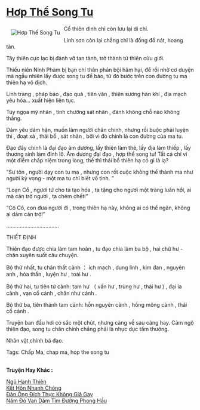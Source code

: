 <a href="https://utruyen.com/hop-the-song-tu/7246/" title="Hơp Thể Song Tu"><h1>Hơp Thể Song Tu</h1></a><div style="display:table"><img align="right" style="float: left; padding: 10px;" src="https://utruyen.com/images/story/200x260/hop-the-song-tu.jpg" alt="Hơp Thể Song Tu">Cổ thiên đình chỉ còn lưu lại di chỉ. <p></p>Linh sơn còn lại chẳng chỉ là đống đổ nát, hoang tàn. <p></p>Tây thiên cực lạc bị đánh vỡ tan tành, trở thành tứ thiên cửu giới. <p></p>Thiếu niên Ninh Phàm bị bạn chí thân phản bội hãm hại, để rồi nhờ cơ duyện mà ngẫu nhiên lấy được song tu đế bảo, từ đó bước trên con đường tu ma thiên hạ vô địch.<p></p>Linh trang , pháp bảo , đạo quả , tiên vân , thiên sương hàn khí , địa mạch yêu hỏa... xuất hiện liên tục.<p></p>Túy ngọa mỹ nhân , tỉnh chưởng sát nhân , đánh không chỗ nào không thắng. <p></p>Dám yêu dám hận, muốn làm người chân chính, nhưng rồi buộc phải luyện thi , đoạt xá , thái bổ , sát nhân , bỡi vì đó chính là con đường của ma tu. <p></p>Đạo đây chính là đại đạo âm dương, lấy thiên làm thê, lấy địa làm thiếp , lấy thương sinh làm đỉnh lô. Âm dương đại đạo , hợp thể song tu! Tất cả chỉ vì một điểm chấp niệm trong lòng, thế thì thái bổ thiên hạ có gì là lạ?<p></p>“Sư tôn , người dạy con tu ma , nhưng con rốt cuộc không thể thành ma như người kỳ vọng - một ma tu chỉ biết vô tình. ”<p></p>“Loạn Cổ , ngươi tứ cho ta tạo hóa , ta tặng cho ngươi một tràng luân hồi, ai mà cản trở ngươi , ta chém chết!”<p></p>“Cô Cô, con đưa người đi , trong thiên hạ này, không ai có thể ngăn, không ai dám cản trở!”<p></p>...................................<p></p>THIẾT ĐỊNH<p></p>Thiên đạo được chia làm tam hoàn , tu đạo chia làm ba bộ , hai chữ hư - chân xuyên suốt câu chuyện. <p></p>Bộ thứ nhất, tu chân thất cảnh ： ích mạch , dung linh , kim đan , nguyên anh , hóa thần , luyện hư , toái hư .<p></p>Bộ thứ hai, tu tiên tứ cảnh: tam hư （ vấn hư , trùng hư , thái hư ) , đại la cảnh , vạn cổ cảnh , chân như cảnh .<p></p>Bộ thứ ba, tiên thánh tam cảnh: hỗn nguyên cảnh , hồng mông cảnh , thái cổ cảnh .<p></p>Truyện ban đầu hơi có sắc một chút, nhưng càng về sau càng hay. Cảm ngộ thiên đạo, song tu chân chính chẳng phải là nhục dục tầm thường.<p></p>Nhân vật chính bá đạo.<p></p>Tags: Chấp Ma, chap ma, hop the song tu</div><p><br><b>Truyện Hay Khác :</b></p><a href="https://utruyen.com/ngu-hanh-thien/12192/" alt="Ngũ Hành Thiên">Ngũ Hành Thiên</a><br/><a href="https://truyenngontinhay.wordpress.com/2019/10/03/ket-hon-nhanh-chong/" alt="Kết Hôn Nhanh Chóng">Kết Hôn Nhanh Chóng</a><br/><a href="https://dammyh.wordpress.com/2019/11/07/dan-ong-dich-thuc-khong-gia-gay/" alt="Đàn Ông Đích Thực Không Giả Gay">Đàn Ông Đích Thực Không Giả Gay</a><br/><a href="https://truyenngontinhay.wordpress.com/2019/10/03/nam-do-van-dam-tim-duong-phong-hau/" alt="Năm Đó Vạn Dặm Tìm Đường Phong Hầu">Năm Đó Vạn Dặm Tìm Đường Phong Hầu</a><br/>